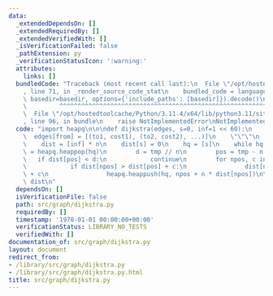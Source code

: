 ```yaml
---
data:
  _extendedDependsOn: []
  _extendedRequiredBy: []
  _extendedVerifiedWith: []
  _isVerificationFailed: false
  _pathExtension: py
  _verificationStatusIcon: ':warning:'
  attributes:
    links: []
  bundledCode: "Traceback (most recent call last):\n  File \"/opt/hostedtoolcache/Python/3.11.4/x64/lib/python3.11/site-packages/onlinejudge_verify/documentation/build.py\"\
    , line 71, in _render_source_code_stat\n    bundled_code = language.bundle(stat.path,\
    \ basedir=basedir, options={'include_paths': [basedir]}).decode()\n          \
    \         ^^^^^^^^^^^^^^^^^^^^^^^^^^^^^^^^^^^^^^^^^^^^^^^^^^^^^^^^^^^^^^^^^^^^^^^^^^^^^^^^^\n\
    \  File \"/opt/hostedtoolcache/Python/3.11.4/x64/lib/python3.11/site-packages/onlinejudge_verify/languages/python.py\"\
    , line 96, in bundle\n    raise NotImplementedError\nNotImplementedError\n"
  code: "import heapq\n\n\ndef dijkstra(edges, s=0, inf=1 << 60):\n    \"\"\"\n  \
    \  edges[from] = [(to1, cost1), (to2, cost2), ...)]\n    \"\"\"\n    n = len(edges)\n\
    \    dist = [inf] * n\n    dist[s] = 0\n    hq = [s]\n    while hq:\n        tmp\
    \ = heapq.heappop(hq)\n        d = tmp // n\n        pos = tmp - n * d\n     \
    \   if dist[pos] < d:\n            continue\n        for npos, c in edges[pos]:\n\
    \            if dist[npos] > dist[pos] + c:\n                dist[npos] = dist[pos]\
    \ + c\n                heapq.heappush(hq, npos + n * dist[npos])\n\n    return\
    \ dist\n"
  dependsOn: []
  isVerificationFile: false
  path: src/graph/dijkstra.py
  requiredBy: []
  timestamp: '1970-01-01 00:00:00+00:00'
  verificationStatus: LIBRARY_NO_TESTS
  verifiedWith: []
documentation_of: src/graph/dijkstra.py
layout: document
redirect_from:
- /library/src/graph/dijkstra.py
- /library/src/graph/dijkstra.py.html
title: src/graph/dijkstra.py
---
```

